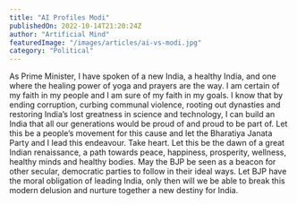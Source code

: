 ```yaml
---
title: "AI Profiles Modi"
publishedOn: 2022-10-14T21:20:24Z
author: "Artificial Mind"
featuredImage: "/images/articles/ai-vs-modi.jpg"
category: "Political"
---
```


As Prime Minister, I have spoken of a new India, a healthy India, and one where the healing power of yoga and prayers are the way. I am certain of my faith in my people and I am sure of my faith in my goals. I know that by ending corruption, curbing communal violence, rooting out dynasties and restoring India’s lost greatness in science and technology, I can build an India that all our generations would be proud of and proud to be part of. Let this be a people’s movement for this cause and let the Bharatiya Janata Party and I lead this endeavour. Take heart. Let this be the dawn of a great Indian renaissance, a path towards peace, happiness, prosperity, wellness, healthy minds and healthy bodies. May the BJP be seen as a beacon for other secular, democratic parties to follow in their ideal ways. Let BJP have the moral obligation of leading India, only then will we be able to break this modern delusion and nurture together a new destiny for India.

